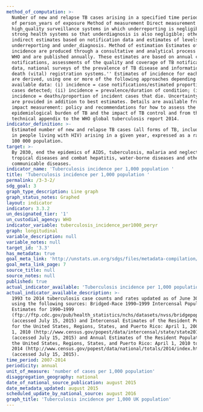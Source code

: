 ```yaml
---
method_of_computation: >-
  Number of new and relapse TB cases arising in a specified time period / Number
  of person_years of exposure Method of measurement Direct measurement requires
  high_quality surveillance systems in which underreporting is negligible, and
  strong health systems so that underdiagnosis is also negligible; otherwise
  indirect estimates based on notification data and estimates of levels of
  underreporting and under_diagnosis. Method of estimation Estimates of TB
  incidence are produced through a consultative and analytical process led by
  WHO and are published annually. These estimates are based on annual case
  notifications, assessments of the quality and coverage of TB notification
  data, national surveys of the prevalence of TB disease and information from
  death (vital) registration systems.'' Estimates of incidence for each country
  are derived, using one or more of the following approaches depending on
  available data: (i) incidence = case notifications/estimated proportion of
  cases detected; (ii) incidence = prevalence/duration of condition; (iii)
  incidence = deaths/proportion of incident cases that die. Uncertainty bounds
  are provided in addition to best estimates. Details are available from TB
  impact measurement: policy and recommendations for how to assess the
  epidemiological burden of TB and the impact of TB control and from the online
  technical appendix to the WHO global tuberculosis report 2014.
indicator_definition: >-
  Estimated number of new and relapse TB cases (all forms of TB, including cases
  in people living with HIV) arising in a given year, expressed as a rate per
  100 000 population.
target: >-
  By 2030, end the epidemics of AIDS, tuberculosis, malaria and neglected
  tropical diseases and combat hepatitis, water-borne diseases and other
  communicable diseases.
indicator_name: 'Tuberculosis incidence per 1,000 population '
title: 'Tuberculosis incidence per 1,000 population '
permalink: /3-3-2/
sdg_goal: 3
graph_type_description: Line graph
graph_status_notes: Graphed
layout: indicator
indicator: 3.3.2
un_designated_tier: '1'
un_custodial_agency: WHO
indicator_variable: tuberculosis_incidence_per1000_peryr
graph: longitudinal
variable_description: null
variable_notes: null
target_id: '3.3'
has_metadata: true
goal_meta_link: 'http://unstats.un.org/sdgs/files/metadata-compilation/Metadata-Goal-3.pdf'
goal_meta_link_page: 7
source_title: null
source_notes: null
published: true
actual_indicator_available: 'Tuberculosis incidence per 1,000 population'
actual_indicator_available_description: >-
  1993 to 2014 tuberculosis case counts and rates updated as of June 30, 2015,
  using the following sources: Bridged-Race 1990–1999 Intercensal Population
  Estimates for 1990–1999
  (ftp://ftp.cdc.gov/pub/health_statistics/nchs/datasets/nvss/bridgepop/documentationbridgedintercena1.doc)
  (accessed July 15, 2015) and Intercensal Estimates of the Resident Population
  for the United States, Regions, States, and Puerto Rico: April 1, 2000 to July
  1, 2010 (http://www.census.gov/popest/data/intercensal/state/state2010.html)
  (accessed July 15, 2015) and Annual Estimates of the Resident Population for
  the United States, Regions, States, and Puerto Rico: April 1, 2010 to July 1,
  2014 (http://www.census.gov/popest/data/national/totals/2014/index.html)
  (accessed July 15, 2015).
time_period: 2007-2014
periodicity: annual
unit_of_measure: 'number of cases per 1,000 population'
disaggregation_geography: national
date_of_national_source_publication: august 2015
date_metadata_updated: august 2015
scheduled_update_by_national_source: august 2016
graph_title: 'Tuberculosis incidence per 1,000 UK population'
---
```

